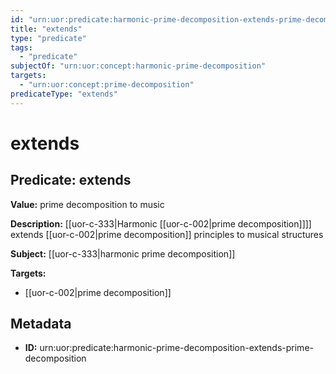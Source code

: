 ```yaml
---
id: "urn:uor:predicate:harmonic-prime-decomposition-extends-prime-decomposition"
title: "extends"
type: "predicate"
tags:
  - "predicate"
subjectOf: "urn:uor:concept:harmonic-prime-decomposition"
targets:
  - "urn:uor:concept:prime-decomposition"
predicateType: "extends"
---
```


# extends

## Predicate: extends

**Value:** prime decomposition to music

**Description:** [[uor-c-333|Harmonic [[uor-c-002|prime decomposition]]]] extends [[uor-c-002|prime decomposition]] principles to musical structures

**Subject:** [[uor-c-333|harmonic prime decomposition]]

**Targets:**

- [[uor-c-002|prime decomposition]]

## Metadata

- **ID:** urn:uor:predicate:harmonic-prime-decomposition-extends-prime-decomposition
